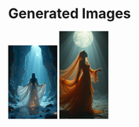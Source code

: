 # Generated Images



<img src="2025_08_06_01.png" width="100"/> <img src="2025_08_06_02.png" width="100"/>